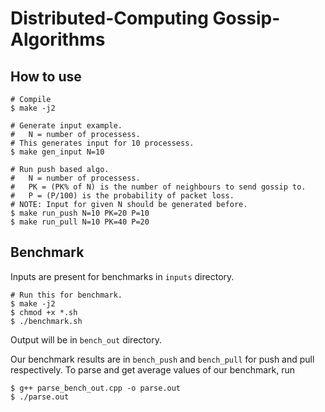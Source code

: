 # Distributed-Computing Gossip-Algorithms

## How to use

```
# Compile
$ make -j2

# Generate input example.
#   N = number of processess.
# This generates input for 10 processess.
$ make gen_input N=10

# Run push based algo.
#   N = number of processess.
#   PK = (PK% of N) is the number of neighbours to send gossip to.
#   P = (P/100) is the probability of packet loss. 
# NOTE: Input for given N should be generated before.
$ make run_push N=10 PK=20 P=10
$ make run_pull N=10 PK=40 P=20
```

## Benchmark

Inputs are present for benchmarks in `inputs` directory.

```
# Run this for benchmark.
$ make -j2
$ chmod +x *.sh
$ ./benchmark.sh
```

Output will be in `bench_out` directory.

Our benchmark results are in `bench_push` and `bench_pull` for push and pull respectively. To parse and get average values of our benchmark, run

```
$ g++ parse_bench_out.cpp -o parse.out
$ ./parse.out
```
